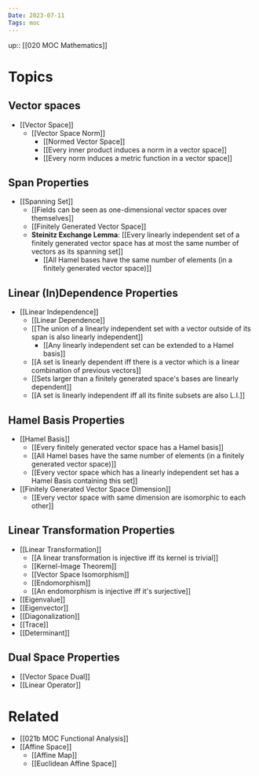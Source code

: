```yaml
---
Date: 2023-07-11
Tags: moc
---
```

up:: [[020 MOC Mathematics]]

# Topics
## Vector spaces
- [[Vector Space]]
	- [[Vector Space Norm]]
		- [[Normed Vector Space]]
		- [[Every inner product induces a norm in a vector space]]
		- [[Every norm induces a metric function in a vector space]]
## Span Properties
- [[Spanning Set]]
	- [[Fields can be seen as one-dimensional vector spaces over themselves]]
	- [[Finitely Generated Vector Space]]
	- **Steinitz Exchange Lemma**: [[Every linearly independent set of a finitely generated vector space has at most the same number of vectors as its spanning set]]
		- [[All Hamel bases have the same number of elements (in a finitely generated vector space)]]

## Linear (In)Dependence Properties
- [[Linear Independence]]
	- [[Linear Dependence]]
	- [[The union of a linearly independent set with a vector outside of its span is also linearly independent]]
		- [[Any linearly independent set can be extended to a Hamel basis]]
	- [[A set is linearly dependent iff there is a vector which is a linear combination of previous vectors]]
	- [[Sets larger than a finitely generated space's bases are linearly dependent]]
	- [[A set is linearly independent iff all its finite subsets are also L.I.]]

## Hamel Basis Properties
- [[Hamel Basis]]
	- [[Every finitely generated vector space has a Hamel basis]]
	- [[All Hamel bases have the same number of elements (in a finitely generated vector space)]]
	- [[Every vector space which has a linearly independent set has a Hamel Basis containing this set]]
- [[Finitely Generated Vector Space Dimension]]
	- [[Every vector space with same dimension are isomorphic to each other]]

## Linear Transformation Properties
- [[Linear Transformation]]
	- [[A linear transformation is injective iff its kernel is trivial]]
	- [[Kernel-Image Theorem]]
	- [[Vector Space Isomorphism]]
	- [[Endomorphism]]
	- [[An endomorphism is injective iff it's surjective]]
- [[Eigenvalue]]
- [[Eigenvector]]
- [[Diagonalization]]
- [[Trace]]
- [[Determinant]]

## Dual Space Properties
- [[Vector Space Dual]]
- [[Linear Operator]]

# Related
- [[021b MOC Functional Analysis]]
- [[Affine Space]]
	- [[Affine Map]]
	- [[Euclidean Affine Space]]